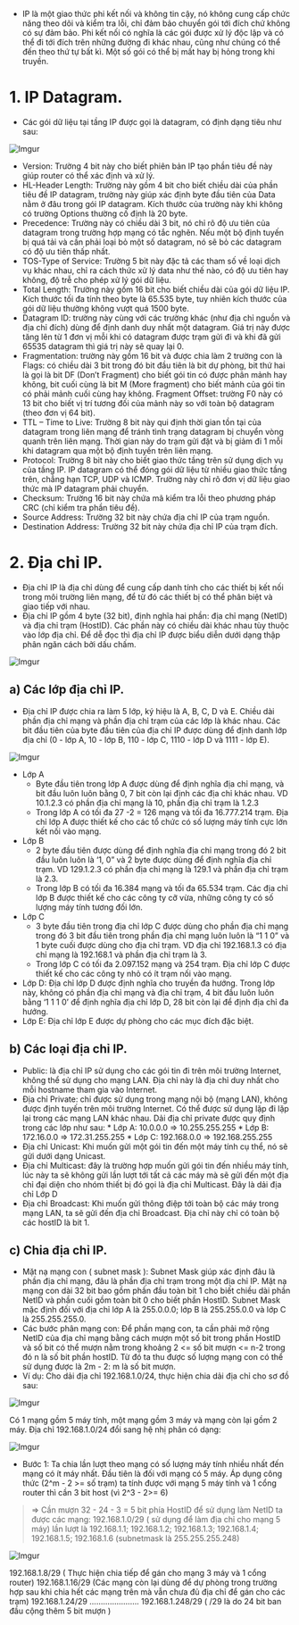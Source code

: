 - IP là một giao thức phi kết nối và không tin cậy, nó không cung cấp chức năng theo dõi và kiểm tra lỗi, chỉ đảm bảo chuyển gói tới đích chứ không có sự đảm bảo. Phi kết nối có nghĩa là các gói được xử lý độc lập và có thể đi tới đích trên những đường đi khác nhau, cũng như chúng có thể đến theo thứ tự bất kì. Một số gói có thể bị mất hay bị hỏng trong khi truyền.

# 1. IP Datagram.
* Các gói dữ liệu tại tầng IP được gọi là datagram, có định dạng tiêu như sau:

![Imgur](https://i.imgur.com/oS0EZgn.png)

  * Version: Trường 4 bit này cho biết phiên bản IP tạo phần tiêu đề này giúp router có thể xác định và xử lý.
  * HL-Header Length: Trường này gồm 4 bit cho biết chiều dài của phần tiêu đề IP datagram, trường này giúp xác định byte đầu tiên của Data nằm ở đâu trong gói IP datagram. Kích thước của trường này khi không có trường Options thường cố định là 20 byte.
  * Precedence: Trường này có chiều dài 3 bit, nó chỉ rõ độ ưu tiên của datagram trong trường hợp mạng có tắc nghẽn. Nếu một bộ định tuyến bị quá tải và cần phải loại bỏ một số datagram, nó sẽ bỏ các datagram có độ ưu tiên thấp nhất.
  * TOS-Type of Service: Trường 5 bit này đặc tả các tham số về loại dịch vụ khác nhau, chỉ ra cách thức xử lý data như thế nào, có độ ưu tiên hay không, độ trễ cho phép xử lý gói dữ liệu.
  * Total Length: Trường này gồm 16 bit cho biết chiều dài của gói dữ liệu IP. Kích thước tối đa tính theo byte là 65.535 byte, tuy nhiên kích thước của gói dữ liệu thường không vượt quá 1500 byte.
  * Datagram ID: trường này cùng với các trường khác (như địa chỉ nguồn và địa chỉ đích) dùng để định danh duy nhất một datagram. Giá trị này được tăng lên từ 1 đơn vị mỗi khi có datagram được trạm gửi đi và khi đã gửi 65535 datagram thì giá trị này sẽ quay lại 0.
  * Fragmentation: trường này gồm 16 bit và được chia làm 2 trường con là Flags: có chiều dài 3 bit trong đó bit đầu tiên là bit dự phòng, bit thứ hai là gọi là bit DF (Don’t Fragment) cho biết gói tin có được phân mảnh hay không, bit cuối cùng là bit M (More fragment) cho biết mảnh của gói tin có phải mảnh cuối cùng hay không. Fragment Offset: trường F0 này có 13 bit cho biết vị trí tương đối của mảnh này so với toàn bộ datagram (theo đơn vị 64 bit). 
  * TTL – Time to Live: Trường 8 bit này qui định thời gian tồn tại của datagram trong liên mạng để tránh tình trạng datagram bị chuyển vòng quanh trên liên mạng. Thời gian này do trạm gửi đặt và bị giảm đi 1 mỗi khi datagram qua một bộ định tuyến trên liên mạng.
  * Protocol: Trường 8 bit này cho biết giao thức tầng trên sử dụng dịch vụ của tầng IP. IP datagram có thể đóng gói dữ liệu từ nhiều giao thức tầng trên, chẳng hạn TCP, UDP và ICMP. Trường này chỉ rõ đơn vị dữ liệu giao thức mà IP datagram phải chuyển.
  * Checksum: Trường 16 bit này chứa mã kiểm tra lỗi theo phương pháp CRC (chỉ kiểm tra phần tiêu đề).
  * Source Address: Trường 32 bit này chứa địa chỉ IP của trạm nguồn.
  * Destination Address: Trường 32 bit này chứa địa chỉ IP của trạm đích.

# 2. Địa chỉ IP.
* Địa chỉ IP là địa chỉ dùng để cung cấp danh tính cho các thiết bị kết nối trong môi trường liên mạng, để từ đó các thiết bị có thể phân biệt và giao tiếp với nhau.
* Địa chỉ IP gồm 4 byte (32 bit), định nghĩa hai phần: địa chỉ mạng (NetID) và địa chỉ trạm (HostID). Các phần này có chiều dài khác nhau tùy thuộc  vào lớp địa chỉ. Để dễ đọc thì địa chỉ IP được biểu diễn dưới dạng thập phân ngăn cách bởi dấu chấm.

![Imgur](https://i.imgur.com/BxVp4MI.png)

## a) Các lớp địa chỉ IP.
* Địa chỉ IP được chia ra làm 5 lớp, ký hiệu là A, B, C, D và E. Chiều dài phần địa chỉ mạng và phần địa chỉ trạm của các lớp là khác nhau. Các bit đầu tiên của byte đầu tiên của địa chỉ IP được dùng để định danh lớp địa chỉ (0 - lớp A, 10 - lớp B, 110 - lớp C, 1110 - lớp D và 1111 - lớp E).

![Imgur](https://i.imgur.com/fjaFmDf.png)

* Lớp A
  * Byte đầu tiên trong lớp A được dùng để định nghĩa địa chỉ mạng, và bit đầu luôn luôn bằng 0, 7 bit còn lại định các địa chỉ khác nhau. VD 10.1.2.3 có phần địa chỉ mạng là 10, phần địa chỉ trạm là 1.2.3
  * Trong lớp A có tối đa 27 -2 = 126 mạng và tối đa 16.777.214 trạm. Địa chỉ lớp A được thiết kế cho các tổ chức có số lượng máy tính cực lớn kết nối vào mạng.
* Lớp B
  * 2 byte đầu tiên được dùng để định nghĩa địa chỉ mạng trong đó 2 bit đầu luôn luôn là ‘1, 0” và 2 byte được dùng để định nghĩa địa chỉ trạm. VD 129.1.2.3 có phần địa chỉ mạng là 129.1 và phần địa chỉ trạm là 2.3. 
  * Trong lớp B có tối đa 16.384 mạng và tối đa 65.534 trạm. Các địa chỉ lớp B được thiết kế cho các công ty cỡ vừa, những công ty có số lượng máy tính tương đối lớn.
* Lớp C
  * 3 byte đầu tiên trong địa chỉ lớp C được dùng cho phần địa chỉ mạng trong đó 3 bit đầu tiên trong phần địa chỉ mạng luôn luôn là “1 1 0” và 1 byte cuối được dùng cho địa chỉ trạm. VD địa chỉ 192.168.1.3 có địa chỉ mạng là 192.168.1 và phần địa chỉ trạm là 3.
  * Trong lớp C có tối đa 2.097.152 mạng và 254 trạm. Địa chỉ lớp C được thiết kế cho các công ty nhỏ có ít trạm nối vào mạng.
* Lớp D: Địa chỉ lớp D được định nghĩa cho truyền đa hướng. Trong lớp này, không có phần địa chỉ mạng và địa chỉ trạm, 4 bit đầu luôn luôn bằng ‘1 1 1 0’ để định nghĩa địa chỉ lớp D, 28 bit còn lại để định địa chỉ đa hướng.
* Lớp E: Địa chỉ lớp E được dự phòng cho các mục đích đặc biệt.

## b) Các loại địa chỉ IP.
* Public: là địa chỉ IP sử dụng cho các gói tin đi trên môi trường Internet, không thể sử dụng cho mạng LAN. Địa chỉ này là địa chỉ duy nhất cho mỗi hostname tham gia vào Internet.
* Địa chỉ Private: chỉ được sử dụng trong mạng nội bộ (mạng LAN), không được định tuyến trên môi trường Internet. Có thể được sử dụng lặp đi lặp lại trong các mạng LAN khác nhau. Dải địa chỉ private được quy định trong các lớp như sau:
        * Lớp A: 10.0.0.0 => 10.255.255.255
        * Lớp B: 172.16.0.0 => 172.31.255.255
        * Lớp C: 192.168.0.0 => 192.168.255.255
* Địa chỉ Unicast: Khi muốn gửi một gói tin đến một máy tính cụ thể, nó sẽ gửi dưới dạng Unicast.
* Địa chỉ Multicast: đây là trường hợp muốn gửi gói tin đến nhiều máy tính, lúc này ta sẽ không gửi lần lượt tới tất cả các máy mà sẽ gửi đến một địa chỉ đại diện cho nhóm thiết bị đó gọi là địa chỉ Multicast. Đây là dải địa chỉ Lớp D
* Địa chỉ Broadcast: Khi muốn gửi thông điệp tới toàn bộ các máy trong mạng LAN, ta sẽ gửi đến địa chỉ Broadcast. Địa chỉ này chỉ có toàn bộ các hostID là bit 1.

## c) Chia địa chỉ IP.
*  Mặt nạ mạng con ( subnet mask ): Subnet Mask giúp xác định đâu là phần địa chỉ mạng, đâu là phần địa chỉ trạm trong một địa chỉ IP. Mặt nạ mạng con dài 32 bit bao gồm phần đầu toàn bit 1 cho biết chiều dài phần NetID và phần cuối gồm toàn bit 0 cho biết phần HostID. Subnet Mask mặc định đối với địa chỉ lớp A là 255.0.0.0; lớp B là 255.255.0.0 và lớp C là 255.255.255.0.
* Các bước phân mạng con: Để phần mạng con, ta cần phải mở rộng NetID của địa chỉ mạng bằng cách mượn một số bit trong phần HostID và số bit có thể mượn nằm trong khoảng 2 <= số bit mượn <= n-2 trong đó n là số bit phần hostID. Từ đó ta thu được số lượng mạng con có thể sử dụng được là 2m - 2: m là số bit mượn.
* Ví dụ: Cho dải địa chỉ 192.168.1.0/24, thực hiện chia dải địa chỉ cho sơ đồ sau:

![Imgur](https://i.imgur.com/UUw1Bg1.png)

Có 1 mạng gồm 5 máy tính, một mạng gồm 3 máy và mạng còn lại gồm 2 máy.
Địa chỉ 192.168.1.0/24 đổi sang hệ nhị phân có dạng:

![Imgur](https://i.imgur.com/93MSODZ.png)

* Bước 1: Ta chia lần lượt theo mạng có số lượng máy tính nhiều nhất đến mạng có ít máy nhất. Đầu tiên là đối với mạng có 5 máy. Áp dụng công thức (2^m - 2 >= số trạm) ta tính được với mạng 5 máy tính và 1 cổng router thì cần 3 bit host (vì 2^3 - 2>= 6) 
 >   => Cần mượn 32 - 24 - 3 = 5 bit phía HostID để sử dụng làm NetID ta được các mạng: 192.168.1.0/29 ( sử dụng để làm địa chỉ cho mạng 5 máy) lần lượt là 192.168.1.1; 192.168.1.2; 192.168.1.3; 192.168.1.4; 192.168.1.5; 192.168.1.6  (subnetmask là 255.255.255.248)
    
![Imgur](https://i.imgur.com/1cYZXUL.png)

192.168.1.8/29 ( Thực hiện chia tiếp để gán cho mạng 3 máy và 1 cổng router)
192.168.1.16/29 (Các mạng còn lại dùng để dự phòng trong trường hợp sau khi chia hết các mạng trên mà vẫn chưa đủ địa chỉ để gán cho các trạm)
192.168.1.24/29
………………….
192.168.1.248/29
( /29 là do 24 bit ban đầu cộng thêm 5 bit mượn )


























